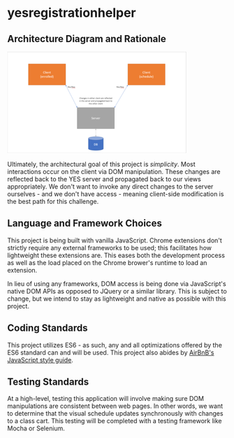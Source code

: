 # yesregistrationhelper

## Architecture Diagram and Rationale

![Architectural Overview](./images/architecture.png)

Ultimately, the architectural goal of this project is _simplicity_. Most interactions occur on the client via DOM manipulation. These changes are reflected back to the YES server and propagated back to our views appropriately. We don't want to invoke any direct changes to the server ourselves - and we don't have access - meaning client-side modification is the best path for this challenge.

## Language and Framework Choices

This project is being built with vanilla JavaScript. Chrome extensions don't strictly require any external frameworks to be used; this facilitates how lightweight these extensions are. This eases both the development process as well as the load placed on the Chrome brower's runtime to load an extension.

In lieu of using any frameworks, DOM access is being done via JavaScript's native DOM APIs as opposed to JQuery or a similar library. This is
subject to change, but we intend to stay as lightweight and native as possible with this project.

## Coding Standards

This project utilizes ES6 - as such, any and all optimizations offered by the ES6 standard can and will be used. This project also abides by
[AirBnB's JavaScript style guide](https://github.com/airbnb/javascript).

## Testing Standards

At a high-level, testing this application will involve making sure DOM manipulations are consistent between web pages. In other words, we want to determine that the visual schedule updates synchronously with changes to a class cart. This testing will be completed with a testing framework like Mocha or Selenium.
